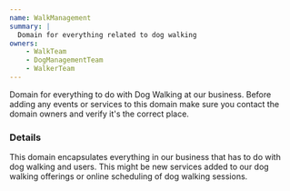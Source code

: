 ```yaml
---
name: WalkManagement
summary: |
  Domain for everything related to dog walking
owners:
    - WalkTeam
    - DogManagementTeam
    - WalkerTeam
---
```


<Admonition>Domain for everything to do with Dog Walking at our business. Before adding any events or services to this domain make sure you contact the domain owners and verify it's the correct place.</Admonition>

### Details

This domain encapsulates everything in our business that has to do with dog walking and users. This might be new services added to our dog walking offerings or online scheduling of dog walking sessions.

<NodeGraph title="Domain Graph" />
